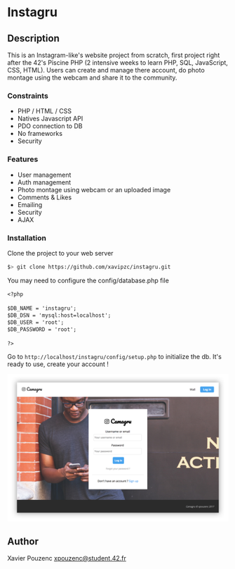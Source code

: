 # Instagru

## Description

This is an Instagram-like's website project from scratch, first project right after the 42's Piscine PHP
(2 intensive weeks to learn PHP, SQL, JavaScript, CSS, HTML).
Users can create and manage there account, do photo montage using the webcam and share it to the community.

### Constraints

* PHP / HTML / CSS
* Natives Javascript API
* PDO connection to DB
* No frameworks
* Security

### Features

* User management
* Auth management
* Photo montage using webcam or an uploaded image
* Comments & Likes
* Emailing
* Security
* AJAX


### Installation

Clone the project to your web server

``` bash
$> git clone https://github.com/xavipzc/instagru.git
```

You may need to configure the config/database.php file

```
<?php

$DB_NAME = 'instagru';
$DB_DSN = 'mysql:host=localhost';
$DB_USER = 'root';
$DB_PASSWORD = 'root';

?>
```

Go to `http://localhost/instagru/config/setup.php` to initialize the db.
It's ready to use, create your account !

![cover](.img/cover.png)

## Author

Xavier Pouzenc
xpouzenc@student.42.fr
